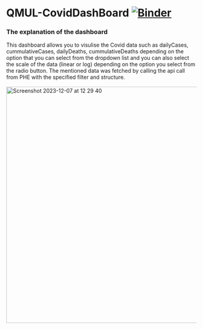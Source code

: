 # QMUL-CovidDashBoard [![Binder](https://mybinder.org/badge_logo.svg)](https://mybinder.org/v2/gh/s890126/QMUL-CovidDashBoard.git/HEAD?urlpath=voila%2Frender%2FDashboard.ipynb)
<h3>The explanation of the dashboard</h3>
This dashboard allows you to visulise the Covid data such as dailyCases, cummulativeCases, dailyDeaths, cummulativeDeaths depending on the option that you can select from the dropdown list and you can also select the scale of the data (linear or log) depending on the option you select from the radio button. The mentioned data was fetched by calling the api call from PHE with the specified filter and structure.</br></br>
<img width="624" alt="Screenshot 2023-12-07 at 12 29 40" src="https://github.com/s890126/COVID-19-DashBoard/assets/65753398/a1acd35e-45f0-4c4a-8ae0-8c6c6b4cb1da">
